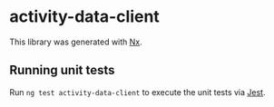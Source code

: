 # activity-data-client

This library was generated with [Nx](https://nx.dev).

## Running unit tests

Run `ng test activity-data-client` to execute the unit tests via [Jest](https://jestjs.io).
